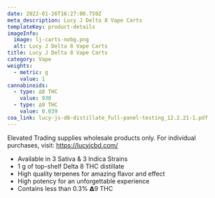 ```yaml
---
date: 2022-01-26T16:27:00.759Z
meta_description: Lucy J Delta 8 Vape Carts
templateKey: product-details
imageInfo:
  image: lj-carts-nobg.png
  alt: Lucy J Delta 8 Vape Carts
title: Lucy J Delta 8 Vape Carts
category: Vape
weights:
  - metric: g
    value: 1
cannabinoids:
  - type: ∆8 THC
    value: 930
  - type: ∆9 THC
    value: 0.039
coa_link: lucy-js-d8-distillate_full-panel-testing_12.2.21-1.pdf
---
```

Elevated Trading supplies wholesale products only. For individual purchases, visit: https://lucyjcbd.com/

* Available in 3 Sativa & 3 Indica Strains
* 1 g of top-shelf Delta 8 THC distillate
* High quality terpenes for amazing flavor and effect
* High potency for an unforgettable experience
* Contains less than 0.3% 𝝙9 THC
